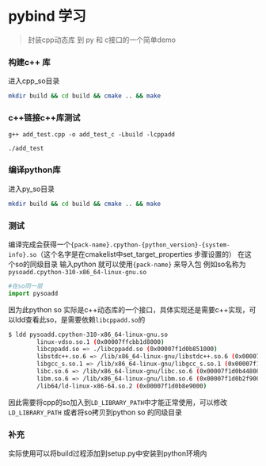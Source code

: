 # pybind 学习
> 封装cpp动态库 到 py 和 c接口的一个简单demo

### 构建c++ 库

进入cpp_so目录


```bash
mkdir build && cd build && cmake .. && make
```

### c++链接c++库测试

```
g++ add_test.cpp -o add_test_c -Lbuild -lcppadd

./add_test
```

### 编译python库

进入py_so目录

```bash
mkdir build && cd build && cmake .. && make
```

### 测试
编译完成会获得一个`{pack-name}.cpython-{python_version}-{system-info}.so`（这个名字是在cmakelist中set_target_properties 步骤设置的）
在这个so的同级目录 输入python 就可以使用`{pack-name}` 来导入包 
例如so名称为`pysoadd.cpython-310-x86_64-linux-gnu.so`

```python
#在so同一层
import pysoadd
```

因为此python so 实际是c++动态库的一个接口，具体实现还是需要c++实现，可以ldd查看此so，是需要依赖`libcppadd.so`的

```bash
$ ldd pysoadd.cpython-310-x86_64-linux-gnu.so 
        linux-vdso.so.1 (0x00007ffcbb1d8000)
        libcppadd.so => ./libcppadd.so (0x00007f1d0b851000)
        libstdc++.so.6 => /lib/x86_64-linux-gnu/libstdc++.so.6 (0x00007f1d0b655000)
        libgcc_s.so.1 => /lib/x86_64-linux-gnu/libgcc_s.so.1 (0x00007f1d0b63a000)
        libc.so.6 => /lib/x86_64-linux-gnu/libc.so.6 (0x00007f1d0b448000)
        libm.so.6 => /lib/x86_64-linux-gnu/libm.so.6 (0x00007f1d0b2f9000)
        /lib64/ld-linux-x86-64.so.2 (0x00007f1d0b8e9000)
```

因此需要将cpp的so加入到`LD_LIBRARY_PATH`中才能正常使用，可以修改`LD_LIBRARY_PATH` 或者将so拷贝到python so 的同级目录


### 补充 

实际使用可以将build过程添加到setup.py中安装到python环境内